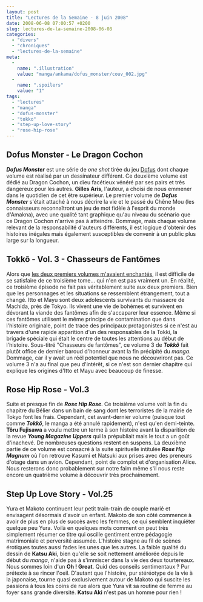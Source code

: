 ```yaml
---
layout: post
title: "Lectures de la Semaine - 8 juin 2008"
date: 2008-06-08 07:00:57 +0200
slug: lectures-de-la-semaine-2008-06-08
categories:
  - "divers"
  - "chroniques"
  - "lectures-de-la-semaine"
meta:
  -
    name: ".illustration"
    value: "manga/ankama/dofus_monster/couv_002.jpg"
  -
    name: ".spoilers"
    value: "1"
tags:
  - "lectures"
  - "manga"
  - "dofus-monster"
  - "tokko"
  - "step-up-love-story"
  - "rose-hip-rose"
---
```


Dofus Monster - Le Dragon Cochon
--------------------------------

 _**Dofus Monster**_ est une série de _one shot_ tirée du jeu [Dofus](http://www.dofus.com) dont chaque volume est réalisé par un dessinateur différent. Ce deuxième volume est dédié au Dragon Cochon, un dieu facétieux vénéré par ses pairs et très dangereux pour les autres. **Gilles Aris**, l'auteur, a choisi de nous emmener dans le quotidien de cet être supérieur. Le premier volume de _**Dofus Monster**_ s'était attaché à nous décrire la vie et le passé du Chêne Mou (les connaisseurs reconnaîtront un jeu de mot fidèle à l'esprit du monde d'Amakna), avec une qualité tant graphique qu'au niveau du scénario que ce Dragon Cochon n'arrive pas à atteindre. Dommage, mais chaque volume relevant de la responsabilité d'auteurs différents, il est logique d'obtenir des histoires inégales mais également susceptibles de convenir à un public plus large sur la longueur.

Tokkô - Vol. 3 - Chasseurs de Fantômes
--------------------------------------

 Alors que [les deux premiers volumes m'avaient enchantés](tokko-vol-2), il est difficile de se satisfaire de ce troisième tome... qui n'en est pas vraiment un. En réalité, ce troisième épisode ne fait pas véritablement suite aux deux premiers. Bien que les personnages et les situations se ressemblent étrangement, tout a changé. Itto et Mayu sont deux adolescents survivants du massacre de Machida, près de Tokyo. Ils vivent une vie de bohèmes et survivent en dévorant la viande des fantômes afin de s'accaparer leur essence. Même si ces fantômes utilisent le même principe de contamination que dans l'histoire originale, point de trace des principaux protagonistes si ce n'est au travers d'une rapide apparition d'un des responsables de la Tokki, la brigade spéciale qui était le centre de toutes les attentions au début de l'histoire. Sous-titré "Chasseurs de fantômes", ce volume 3 de _**Tokkô**_ fait plutôt office de dernier baroud d'honneur avant la fin précipité du _manga_. Dommage, car il y avait un réél potentiel que nous ne découvriront pas. Ce volume 3 n'a au final que peu d'intérêt, si ce n'est son dernier chapitre qui explique les origines d'Itto et Mayu avec beaucoup de finesse.

Rose Hip Rose - Vol.3
---------------------

 Suite et presque fin de _**Rose Hip Rose**_. Ce troisième volume voit la fin du chapitre du Bélier dans un bain de sang dont les terroristes de la mairie de Tokyo font les frais. Cependant, cet avant-dernier volume (puisque tout comme _**Tokkô**_, le manga a été annulé rapidement), n'est qu'en demi-teinte. **Tôru Fujisawa** a voulu mettre un terme à son histoire avant la disparition de la revue _**Young Magazine Uppers**_ qui la prépubliait mais le tout a un goût d'inachevé. De nombreuses questions restent en suspens. La deuxième partie de ce volume est consacré à la suite spirituelle intitulée _**Rose Hip Magnum**_ où l'on retrouve Kasumi et Natsuki aux prises avec des preneurs d'otage dans un avion. Cependant, point de complot et d'organisation Alice. Nous resterons donc probablement sur notre faim même s'il nous reste encore un quatrième volume à découvrir très prochainement.

Step Up Love Story - Vol.25
---------------------------

 Yura et Makoto continuent leur petit train-train de couple marié et envisagent désormais d'avoir un enfant. Makoto de son côté commence à avoir de plus en plus de succès avec les femmes, ce qui semblent inquiéter quelque peu Yura. Voilà en quelques mots comment on peut très simplement résumer ce titre qui oscille gentiment entre pédagogie matrimoniale et perversité assumée. L'histoire stagne au fil de scènes érotiques toutes aussi fades les unes que les autres. La faible qualité du dessin de **Katsu Aki**, bien qu'elle se soit nettement améliorée depuis le début du _manga_, n'aide pas à s'immiscer dans la vie des deux tourtereaux. Nous sommes loin d'un **Oh ! Great**. Quid des conseils sentimentaux ? Pur prétexte à se rincer l'oeil. D'autant que l'histoire, pur stéréotype de la vie à la japonaise, tourne quasi exclusivement autour de Makoto qui suscite les passions à tous les coins de rue alors que Yura vit sa routine de femme au foyer sans grande diversité. **Katsu Aki** n'est pas un homme pour rien !